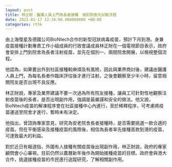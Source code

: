 ```yaml
---
layout: post
title: 林正財：醫護人員上門為長者接種　個別院舍先試驗流程
date: 2021-01-17 12:34:08.000000000 +08:00
categories: rthk
---
```


由上海復星及德國公司BioNtech合作的新型冠狀病毒疫苗，預計下月到港。身兼疫苗接種計劃專責工作小組成員的行政會議成員林正財在一個電視節目表示，政府會安排上門到院舍為長者注射疫苗，並先在個別一、兩間院舍開展，以檢視整個流程。

他認為，如果要出外到社區接種較麻煩及有風險，因此與業界商討後，建議由醫護人員上門，為每名長者作臨床評估後才進行注射。之後會觀察至少半小時，留意相關院友是否出現不良反應。

林正財說，專家及業界建議不要一次過為所有院友接種，讓員工可針對性地觀察注射疫苗後的長者，是否出現副作用，強調是最嚴謹和安全的做法。他又說，BioNtech疫苗的解凍程序會在社區接種中心內進行，至於稀釋程序，可考慮將疫苗運送至院舍才進行，暫時未有決定。

他指出，曾諮詢專家意見，研究為安老院舍長者接種時，是否需要挑選一款合適的疫苗。但在平衡感染及接種疫苗的風險後，相信為長者率先接種首款到港的疫苗，可達致最大的利益。

對於近日有報道指，外國有人接種有關疫苗後出現副作用，林正財說，政府的專家顧問會小心審視，目前仍然以農曆新年後作為開始接種疫苗的目標。政府會與港大合作，挑選接種疫苗的市民進行追蹤研究，了解相關副作用。
